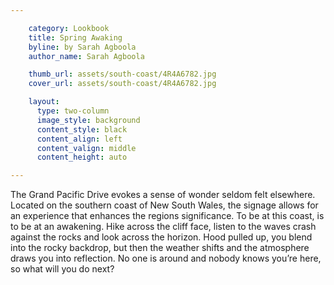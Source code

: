 ```yaml
---

    category: Lookbook
    title: Spring Awaking
    byline: by Sarah Agboola
    author_name: Sarah Agboola

    thumb_url: assets/south-coast/4R4A6782.jpg
    cover_url: assets/south-coast/4R4A6782.jpg

    layout:
      type: two-column
      image_style: background
      content_style: black
      content_align: left
      content_valign: middle
      content_height: auto

---
```


The Grand Pacific Drive evokes a sense of wonder seldom felt elsewhere. Located on the southern coast of New South Wales, the signage allows for an experience that enhances the regions significance. To be at this coast, is to be at an awakening. Hike across the cliff face, listen to the waves crash against the rocks and look across the horizon. Hood pulled up, you blend into the rocky backdrop, but then the weather shifts and the atmosphere draws you into reflection. No one is around and nobody knows you’re here, so what will you do next?
